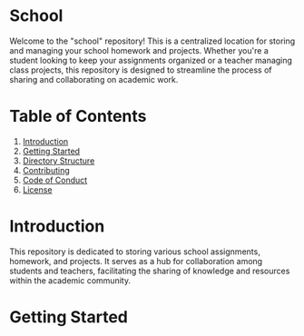 # School
Welcome to the "school" repository! This is a centralized location for storing and managing your school homework and projects. Whether you're a student looking to keep your assignments organized or a teacher managing class projects, this repository is designed to streamline the process of sharing and collaborating on academic work.

# Table of Contents

1. [Introduction](#introduction)
2. [Getting Started](#getting-started)
3. [Directory Structure](#directory-structure)
4. [Contributing](#contributing)
5. [Code of Conduct](#code-of-conduct)
6. [License](#license)

# Introduction

This repository is dedicated to storing various school assignments, homework, and projects. It serves as a hub for collaboration among students and teachers, facilitating the sharing of knowledge and resources within the academic community.

# Getting Started
